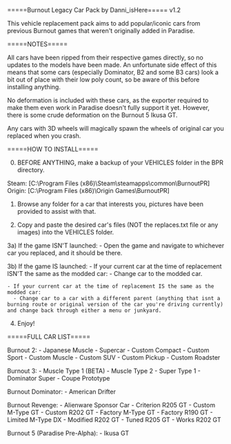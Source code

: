 =====Burnout Legacy Car Pack by Danni_isHere=====
                     v1.2

This vehicle replacement pack aims to add popular/iconic cars from previous Burnout games that weren't originally added in Paradise.

=====NOTES=====

All cars have been ripped from their respective games directly, so no updates to the models have been made. An unfortunate side effect of this means that some cars (especially Dominator, B2 and some B3 cars) look a bit out of place with their low poly count, so be aware of this before installing anything.

No deformation is included with these cars, as the exporter required to make them even work in Paradise doesn't fully support it yet. However, there is some crude deformation on the Burnout 5 Ikusa GT.

Any cars with 3D wheels will magically spawn the wheels of original car you replaced when you crash.

=====HOW TO INSTALL=====

0) BEFORE ANYTHING, make a backup of your VEHICLES folder in the BPR directory. 

Steam:  [C:\Program Files (x86)\Steam\steamapps\common\BurnoutPR]
Origin: [C:\Program Files (x86)\Origin Games\BurnoutPR]

1)  Browse any folder for a car that interests you, pictures have been provided to assist with that.

2)  Copy and paste the desired car's files (NOT the replaces.txt file or any images) into the VEHICLES folder.

3a) If the game ISN'T launched:
    - Open the game and navigate to whichever car you replaced, and it should be there.

3b) If the game IS launched:
    - If your current car at the time of replacement ISN'T the same as the modded car:
      - Change car to the modded car.

    - If your current car at the time of replacement IS the same as the modded car:
      - Change car to a car with a different parent (anything that isnt a burning route or original version of the car you're driving currently) and change back through either a menu or junkyard.

4) Enjoy!

=====FULL CAR LIST=====

Burnout 2:
	- Japanese Muscle
	- Supercar
	- Custom Compact
	- Custom Sport
	- Custom Muscle
	- Custom SUV
	- Custom Pickup
	- Custom Roadster

Burnout 3:
	- Muscle Type 1 (BETA)
	- Muscle Type 2
	- Super Type 1
	- Dominator Super
	- Coupe Prototype

Burnout Dominator:
	- American Drifter

Burnout Revenge:
	- Alienware Sponsor Car
	- Criterion R205 GT
	- Custom M-Type GT
	- Custom R202 GT
	- Factory M-Type GT
	- Factory R190 GT
	- Limited M-Type DX
	- Modified R202 GT
	- Tuned R205 GT
	- Works R202 GT

Burnout 5 (Paradise Pre-Alpha):
	- Ikusa GT
